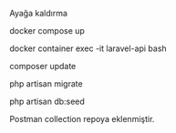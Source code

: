 Ayağa kaldırma

docker compose up

docker container exec -it laravel-api bash

composer update

php artisan migrate

php artisan db:seed

Postman collection repoya eklenmiştir.

